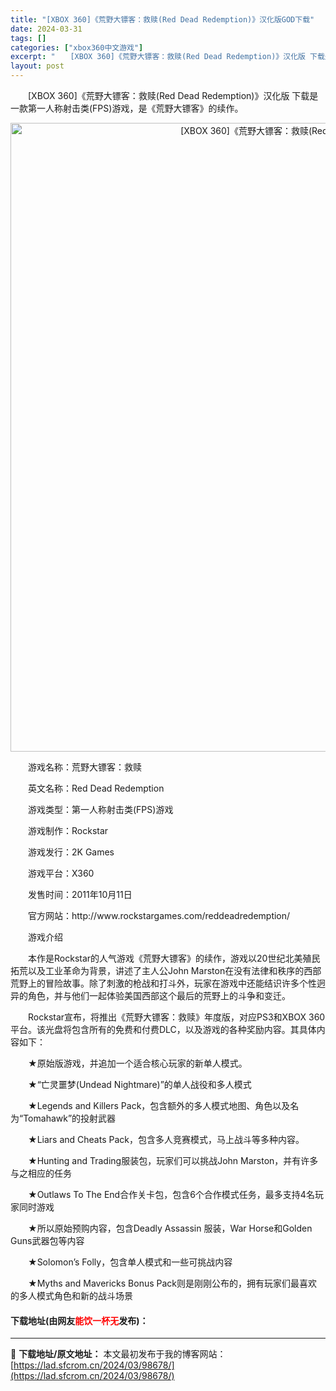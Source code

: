 ```yaml
---
title: "[XBOX 360]《荒野大镖客：救赎(Red Dead Redemption)》汉化版GOD下载"
date: 2024-03-31
tags: []
categories: ["xbox360中文游戏"]
excerpt: "　　[XBOX 360]《荒野大镖客：救赎(Red Dead Redemption)》汉化版 下载是一款第一人称射击类(FPS)游戏，是《荒野大镖客》的续作。 　　游戏名称：荒野大镖客：救赎 　　英文名称：Red Dead Redemption 　　游戏类型：第一人称射击类(FPS)游戏 　　游戏制&hellip;"
layout: post
---
```


 <p>　　[XBOX 360]《荒野大镖客：救赎(Red Dead Redemption)》汉化版 下载是一款第一人称射击类(FPS)游戏，是《荒野大镖客》的续作。</p> <p align="center"><img align="" border="0" src="https://lad.sfcrom.cn/wp-content/uploads/2024/03/20240330_66084165abf09.webp" width="1006" alt="[XBOX 360]《荒野大镖客：救赎(Red Dead Redemption)》汉化版GOD下载" /></p> <p>　　游戏名称：荒野大镖客：救赎</p> <p>　　英文名称：Red Dead Redemption</p> <p>　　游戏类型：第一人称射击类(FPS)游戏</p> <p>　　游戏制作：Rockstar</p> <p>　　游戏发行：2K Games</p> <p>　　游戏平台：X360</p> <p>　　发售时间：2011年10月11日</p> <p>　　官方网站：http://www.rockstargames.com/reddeadredemption/</p> <p>　　游戏介绍</p> <p>　　本作是Rockstar的人气游戏《荒野大镖客》的续作，游戏以20世纪北美殖民拓荒以及工业革命为背景，讲述了主人公John Marston在没有法律和秩序的西部荒野上的冒险故事。除了刺激的枪战和打斗外，玩家在游戏中还能结识许多个性迥异的角色，并与他们一起体验美国西部这个最后的荒野上的斗争和变迁。</p> <p>　　Rockstar宣布，将推出《荒野大镖客：救赎》年度版，对应PS3和XBOX 360平台。该光盘将包含所有的免费和付费DLC，以及游戏的各种奖励内容。其具体内容如下：</p> <p>　　★原始版游戏，并追加一个适合核心玩家的新单人模式。</p> <p>　　★&ldquo;亡灵噩梦(Undead Nightmare)&rdquo;的单人战役和多人模式</p> <p>　　★Legends and Killers Pack，包含额外的多人模式地图、角色以及名为&ldquo;Tomahawk&rdquo;的投射武器</p> <p>　　★Liars and Cheats Pack，包含多人竞赛模式，马上战斗等多种内容。</p> <p>　　★Hunting and Trading服装包，玩家们可以挑战John Marston，并有许多与之相应的任务</p> <p>　　★Outlaws To The End合作关卡包，包含6个合作模式任务，最多支持4名玩家同时游戏</p> <p>　　★所以原始预购内容，包含Deadly Assassin 服装，War Horse和Golden Guns武器包等内容</p> <p>　　★Solomon&rsquo;s Folly，包含单人模式和一些可挑战内容</p> <p>　　★Myths and Mavericks Bonus Pack则是刚刚公布的，拥有玩家们最喜欢的多人模式角色和新的战斗场景</p> <p><h4>下载地址(由网友<font color="red">能饮一杯无</font>发布)：</h4></p> 

---
📖 **下载地址/原文地址：** 本文最初发布于我的博客网站：[https://lad.sfcrom.cn/2024/03/98678/](https://lad.sfcrom.cn/2024/03/98678/)
